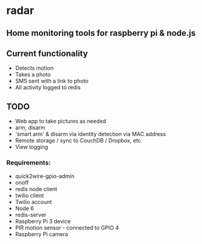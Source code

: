 # radar

## Home monitoring tools for raspberry pi & node.js

## Current functionality

* Detects motion
* Takes a photo
* SMS sent with a link to photo
* All activity logged to redis

## TODO

* Web app to take pictures as needed
* arm, disarm
* 'smart arm' & disarm via identity detection via MAC address
* Remote storage / sync to CouchDB / Dropbox, etc
* View logging

### Requirements:

* quick2wire-gpio-admin
* onoff
* redis node client
* twilio client
* Twilio account
* Node 6
* redis-server
* Raspberry Pi 3 device
* PIR motion sensor - connected to GPIO 4
* Raspberry Pi camera